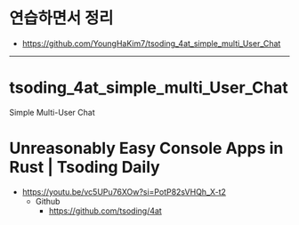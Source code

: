 # 연습하면서 정리 

- https://github.com/YoungHaKim7/tsoding_4at_simple_multi_User_Chat


<hr>

# tsoding_4at_simple_multi_User_Chat
Simple Multi-User Chat

# Unreasonably Easy Console Apps in Rust | Tsoding Daily
- https://youtu.be/vc5UPu76XOw?si=PotP82sVHQh_X-t2
  - Github
    - https://github.com/tsoding/4at
